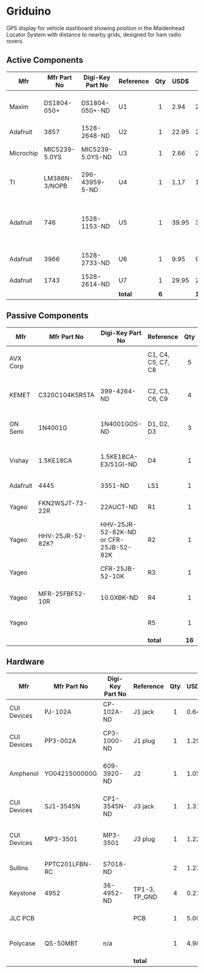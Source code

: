 # Griduino
GPS display for vehicle dashboard showing position in the Maidenhead Locator System with distance to nearby grids, designed for ham radio rovers.

## Active Components
| Mfr         | Mfr Part No     | Digi-Key Part No | Reference | Qty   | USD$  | Ext$   | Description  |
| ----------- | --------------- | ---------------- | --------- | :---: | ----- | ------ | ------------ |
| Maxim       | DS1804-050+     | DS1804-050+-ND   | U1        |  1    |  2.94 |   2.94 | IC Digital Pot 50KOHM 100-tap |
| Adafruit    | 3857            | 1528-2648-ND     | U2        |  1    | 22.95 |  22.95 | Feather M4 Express |
| Microchip   | MIC5239-5.0YS   | MIC5239-5.0YS-ND | U3        |  1    |  2.66 |   2.66 | IC Linear Regulator 5v 500mA |
| TI          | LM386N-3/NOPB   | 296-43959-5-ND   | U4        |  1    |  1.17 |   1.17 | Audio Amp, Mono LM386 700MW |
| Adafruit    | 746             | 1528-1153-ND     | U5        |  1    | 39.95 |  39.95 | Ultimate GPS, 66 channel (do not buy part #4279) |
| Adafruit    | 3966            | 1528-2733-ND     | U6        |  1    |  9.95 |   9.95 | BMP-388 Barometric Pressure |
| Adafruit    | 1743            | 1528-2614-ND     | U7        |  1    | 29.95 |  29.95 | TFT Display  |
|             |                 |                  | **total** | **6** |       | **109.57** |     |

## Passive Components
| Mfr         | Mfr Part No     | Digi-Key Part No     | Reference          |  Qty   | USD$  | Ext$   | Description  |
| ----------- | --------------- | -------------------- | ------------------ | :----: | ----- | ------ | ------------ |
| AVX Corp    |                 |                      | C1, C4, C5, C7, C8 |    5   |  2.67 |  13.35 | CAP Electrolytic 47UF 10% 25v radial |
| KEMET       | C320C104K5R5TA  | 399-4264-ND          | C2, C3, C6, C9     |    4   |  0.22 |   0.88 | CAP Ceramic 0.1UF 50V X7R radial |
| ON Semi     | 1N4001G         | 1N4001GOS-ND         | D1, D2, D3         |    3   |  0.21 |   0.63 | Gen Purpose Diode 50V 1A |
| Vishay      | 1.5KE18CA       | 1.5KE18CA-E3/51GI-ND | D4                 |    1   |  1.21 |   1.21 | Zener Diode 25.2v Clamp |
| Adafruit    | 4445            | 3351-ND              | LS1                |    1   |  3.95 |   3.95 | Speaker, 3W 4ohm |
| Yageo       | FKN2WSJT-73-22R | 22AUCT-ND            | R1                 |    1   |  0.39 |   0.39 | RES 22-ohm 2W 5% axial |
| Yageo       | HHV-25JR-52-82K? | HHV-25JR-52-82K-ND or CFR-25JB-52-82K | R2 |  1   |  0.34 |   0.34 | RES 82K 1/4W 5% axial |
| Yageo       |                 | CFR-25JB-52-10K      | R3                 |    1   |  0.10 |   0.20 | RES 10K 1/4W 1% axial |
| Yageo       | MFR-25FBF52-10R | 10.0XBK-ND           | R4                 |    1   |  0.10 |   0.10 | RES 10-ohm 1/4W 1% axial |
| Yageo       |                 |                      | R5                 |    1   |  0.10 |   0.20 | RES 100-ohm 1/4W 1% axial |
|             |                 |                      | **total**          | **16** |       | **21.25** |     |

## Hardware
| Mfr         | Mfr Part No     | Digi-Key Part No | Reference     |  Qty  | USD$  | Ext$   | Description  |
| ----------- | --------------- | ---------------- | ------------- | :---: | ----- | ------ | ------------ |
| CUI Devices | PJ-102A         | CP-102A-ND       | J1 jack       |   1   |  0.64 |   0.64 | Connector Power Jack 2X5.5 mm   |
| CUI Devices | PP3-002A        | CP3-1000-ND      | J1 plug       |   1   |  1.29 |   1.29 | Connector Power Plug 2.1X5.5 mm |
| Amphenol    | YO0421500000G   | 609-3920-ND      | J2            |   1   |  1.05 |   1.05 | Connector Screw Terminal 4pin   |
| CUI Devices | SJ1-3545N       | CP1-3545N-ND     | J3 jack       |   1   |  1.31 |   1.31 | Connector 3.5mm Audio Stereo Jack |
| CUI Devices | MP3-3501        | MP3-3501         | J3 plug       |   1   |  1.22 |   1.22 | Connector 3.5mm Audio Mono Plug |
| Sullins     | PPTC201LFBN-RC  | S7018-ND         |               |   2   |  1.23 |   2.46 | Connector 20-pos 0.1 Tin (LCD)  |
| Keystone    | 4952            | 36-4952-ND       | TP1-3, TP_GND |   4   |  0.21 |   0.84 | PC Test Point Loop |
| JLC PCB     |                 |                  | PCB           |   1   |  5.00 |   5.00 | Printed Circuit Board |
| Polycase    | QS-50MBT        | n/a              |               |   1   |  4.98 |   4.98 | Plastic Case, 4.5 x 3.5 x 1.25 |
|             |                 |                  | **total**     |       |       | **16.45** |     |
